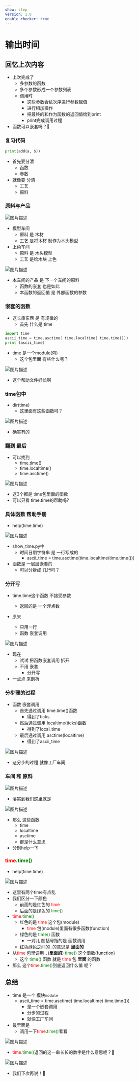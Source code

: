 ```yaml
---
show: step
version: 1.0
enable_checker: true
---
```


# 输出时间

## 回忆上次内容

- 上次完成了
	- 多参数的函数
	- 多个参数形成一个参数列表
	- 调用时
		- 这些参数会依次序进行参数赋值
		- 进行相加操作
		- 把最终的和作为函数的返回值给到print
		- print完成调用过程
- 函数可以嵌套吗？🤔

### 复习代码


```python
print(add(a, b))
```

- 首先要分清
	- 函数
	- 参数
- 就像要 分清
	- 工艺
	- 原料

### 原料与产品

![图片描述](https://doc.shiyanlou.com/courses/uid1190679-20221010-1665379308104)

- 模型车间
	- 原料 是 木材
	- 工艺 是将木材 制作为木头模型
- 上色车间
	- 原料 是 木头模型
	- 工艺 是给木块 上色

![图片描述](https://doc.shiyanlou.com/courses/uid1190679-20221011-1665475725532)

- 本车间的产品 是 下一个车间的原料
	- 函数的嵌套 也是如此
	- 本函数的返回值 是 外部函数的参数

### 嵌套的函数

- 这长串东西 是 有规律的
	- 首先 什么是 time


```python
import time
ascii_time = time.asctime( time.localtime( time.time()))
print (ascii_time)
```

- time 是一个module(包)
	- 这个包里面 有些什么呢？

![图片描述](https://doc.shiyanlou.com/courses/uid1190679-20220925-1664114987198)

- 这个帮助文件好长啊

### time包中

- dir(time)
  - 这里面有这些函数吗？

![图片描述](https://doc.shiyanlou.com/courses/uid1190679-20220925-1664115145674)

- 确实有的

### 翻到 最后

- 可以找到
	- time.time()
	- time.localtime()
	- time.asctime()

![图片描述](https://doc.shiyanlou.com/courses/uid1190679-20221010-1665379024417)

- 这3个都是 time包里面的函数
- 可以只看 time.time的帮助吗?

### 具体函数 帮助手册

- help(time.time)

![图片描述](https://doc.shiyanlou.com/courses/uid1190679-20210813-1628837673343)

- show_time.py中
	- 时间日期字符串 是 一行写成的
		-  ascii_time = time.asctime(time.localtime(time.time()))
- 函数是 一层层嵌套的
	- 可以分拆成 几行吗？

### 分开写

- time.time这个函数 不接受参数
	- 返回的是 一个浮点数

- 原来
	- 只用一行
	- 函数 嵌套调用

![图片描述](https://doc.shiyanlou.com/courses/uid1190679-20220318-1647597703048)

- 现在
	- 试试 把函数嵌套调用 拆开
	- 不用 嵌套
		- 分开写
- 一点点 来剖析

### 分步骤的过程

- 函数 嵌套调用
	- 首先通过调用 time.time()函数 
		- 得到了ticks
	- 然后通过调用 localtime(ticks)函数 
		- 得到了local_time
	- 最后通过调用 asctime(localtime) 
		- 得到了ascii_time

![图片描述](https://doc.shiyanlou.com/courses/uid1190679-20220318-1647598144662)

- 这分步的过程 就像工厂车间

### 车间 和 原料

![图片描述](https://doc.shiyanlou.com/courses/uid1190679-20221011-1665475725532)

- 落实到我们这里就是

![图片描述](https://doc.shiyanlou.com/courses/uid1190679-20230412-1681286168306)

- 那么 这些函数
	- time
	- localtime
	- asctime
	- 都是什么意思
- 分别help一下

### <span style="color:red">time</span>.<span style="color:green">time()</span>

- help(time.time)

![图片描述](https://doc.shiyanlou.com/courses/uid1190679-20210813-1628837778251)

- 这里有两个time有点乱
- 我们区分一下颜色
	- 前面的是红色的 <span style="color:red">time</span>
	- 后面的是绿色的 <span style="color:green">time()</span>
- <span style="color:red">time</span>.<span style="color:green">time()</span>
  - 红色的是 <span style="color:red">time</span> 这个包(module)
	 -  <span style="color:red">time</span> 包(module)里面有很多函数(function)
  - 绿色的是 <span style="color:green">time()</span> 函数
	- 一对儿 圆括号指的是 函数调用 
  - 红色绿色之间的<kbd>.</kbd>的意思是 **里面的**
- 从<span style="color:red">time</span> 包里调用 <kbd>.</kbd>(**里面的**) <span style="color:green">time()</span> 这个函数(function)
  - 这个 <span style="color:green">time()</span> 函数 就是  <span style="color:red">time</span> 包 **里面** 的函数
- 那么 这个<span style="color:red">time</span>.<span style="color:green">time()</span>到底返回什么值 呢？

## 总结

- time 是一个 模块`module`
	- ascii_time = time.asctime( time.localtime( time.time()))
		- 是一个嵌套调用
		- 分步的过程 
		- 就像工厂车间
- 最里面是
	- 调用一下<span style="color:red">time</span>.<span style="color:green">time()</span>看看

![图片描述](https://doc.shiyanlou.com/courses/uid1190679-20210813-1628837973195)

- <span style="color:red">time</span>.<span style="color:green">time()</span>返回的这一串长长的数字是什么意思呢？🤔

![图片描述](https://doc.shiyanlou.com/courses/uid1190679-20220318-1647599035064)

- 我们下次再说！👋
